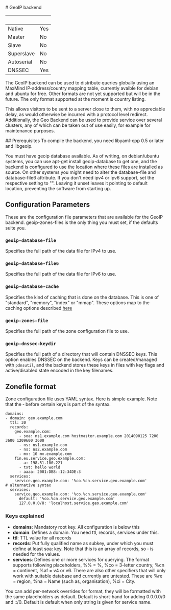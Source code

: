 # GeoIP backend

|&nbsp;|&nbsp;|
|:--|:--|
|Native|Yes|
|Master|No|
|Slave|No|
|Superslave|No|
|Autoserial|No|
|DNSSEC|Yes|

The GeoIP backend can be used to distribute queries globally using an MaxMind IP-address/country mapping table, currently avaible for debian and ubuntu for free. Other formats are not yet supported but will be in the future. The only format supported at the moment is country listing.

This allows visitors to be sent to a server close to them, with no appreciable delay, as would otherwise be incurred with a protocol level redirect. Additionally, the Geo Backend can be used to provide service over several clusters, any of which can be taken out of use easily, for example for maintenance purposes.

## Prerequisites
To compile the backend, you need libyaml-cpp 0.5 or later and libgeoip.

You must have geoip database available. As of writing, on debian/ubuntu systems, you can use apt-get install geoip-database to get one, and the backend is configured to use the location where these files are installed as source. On other systems you might need to alter the database-file and database-file6 attribute. If you don't need ipv4 or ipv6 support, set the respective setting to "". Leaving it unset leaves it pointing to default location, preventing the software from starting up.

## Configuration Parameters
These are the configuration file parameters that are available for the GeoIP backend. geoip-zones-files is the only thing you must set, if the defaults suite you.

### `geoip-database-file`
Specifies the full path of the data file for IPv4 to use.

### `geoip-database-file6`
Specifies the full path of the data file for IPv6 to use.

### `geoip-database-cache`
Specifies the kind of caching that is done on the database. This is one of
"standard", "memory", "index" or "mmap". These options map to the caching
options described [here](https://github.com/maxmind/geoip-api-c/blob/master/README.md#memory-caching-and-other-options)

### `geoip-zones-file`
Specifies the full path of the zone configuration file to use.

### `geoip-dnssec-keydir`
Specifies the full path of a directory that will contain DNSSEC keys. This option enables DNSSEC on the backend. Keys can be created/managed with `pdnsutil`, and the backend stores these keys in files with key flags and active/disabled state encoded in the key filenames.

## Zonefile format
Zone configuration file uses YAML syntax. Here is simple example. Note that the ‐ before certain keys is part of the syntax.

```
domains:
- domain: geo.example.com
  ttl: 30
  records:
    geo.example.com:
      - soa: ns1.example.com hostmaster.example.com 2014090125 7200 3600 1209600 3600
      - ns: ns1.example.com
      - ns: ns2.example.com
      - mx: 10 mx.example.com
    fin.eu.service.geo.example.com:
      - a: 198.51.100.221
      - txt: hello world
      - aaaa: 2001:DB8::12:34DE:3
  services:
    service.geo.example.com: '%co.%cn.service.geo.example.com'
# alternative syntax
  services:
    service.geo.example.com: '%co.%cn.service.geo.example.com'
      default: '%co.%cn.service.geo.example.com'
      127.0.0.0/8: 'localhost.service.geo.example.com'   
```

### Keys explained
* **domains**: Mandatory root key. All configuration is below this
* **domain**: Defines a domain. You need ttl, records, services under this.
* **ttl**: TTL value for all records
* **records**: Put fully qualified name as subkey, under which you must define at least soa: key. Note that this is an array of records, so ‐ is needed for the values.
* **services**: Defines one or more services for querying. The format supports following placeholders, %% = %, %co = 3-letter country, %cn = continent, %af = v4 or v6. There are also other specifiers that will only work with suitable database and currently are untested. These are %re = region, %na = Name (such as, organisation), %ci = City. 

You can add per-network overrides for format, they will be formatted with the same placeholders as default. Default is short-hand for adding 0.0.0.0/0 and ::/0. Default is default when only string is given for service name.
